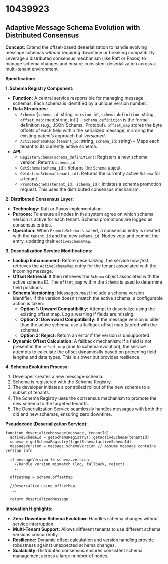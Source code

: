 # 10439923

## Adaptive Message Schema Evolution with Distributed Consensus

**Concept:** Extend the offset-based deserialization to handle evolving message schemas *without* requiring downtime or breaking compatibility. Leverage a distributed consensus mechanism (like Raft or Paxos) to manage schema changes and ensure consistent deserialization across a multi-tenant environment.

**Specification:**

**1. Schema Registry Component:**

*   **Function:** A central service responsible for managing message schemas. Each schema is identified by a unique version number.
*   **Data Structures:**
    *   `Schema`:  {`schema_id`: string, `version`: int, `schema_definition`: string, `offset_map`: map[string, int]} –  `schema_definition` is the formal definition (e.g., JSON Schema, Protobuf). `offset_map` stores the byte offsets of each field within the serialized message, mirroring the existing patent’s approach but *versioned*.
    *   `ActiveSchemaMap`:  {`tenant_id`: string, `schema_id`: string} –  Maps each tenant to its currently active schema.
*   **API:**
    *   `RegisterSchema(schema_definition)`: Registers a new schema version. Returns `schema_id`.
    *   `GetSchema(schema_id)`: Returns the `Schema` object.
    *   `GetActiveSchema(tenant_id)`: Returns the currently active `Schema` for a tenant.
    *   `PromoteSchema(tenant_id, schema_id)`:  Initiates a schema promotion request.  This uses the distributed consensus mechanism.

**2. Distributed Consensus Layer:**

*   **Technology:** Raft or Paxos implementation.
*   **Purpose:**  To ensure all nodes in the system agree on which schema version is active for each tenant.  Schema promotions are logged as consensus entries.
*   **Operation:** When `PromoteSchema` is called, a consensus entry is created with the `tenant_id` and the new `schema_id`.  Nodes vote and commit the entry, updating their `ActiveSchemaMap`.

**3.  Deserialization Service Modifications:**

*   **Lookup Enhancement:** Before deserializing, the service now *first* retrieves the `ActiveSchemaMap` entry for the tenant associated with the incoming message.
*   **Offset Retrieval:** It then retrieves the `Schema` object associated with the active schema ID. The `offset_map` within the `Schema` is used to determine field positions.
*   **Schema Versioning:** Messages *must* include a schema version identifier. If the version doesn't match the active schema, a configurable action is taken:
    *   **Option 1:  Upward Compatibility:** Attempt to deserialize using the existing offset map. Log a warning if fields are missing.
    *   **Option 2:  Downward Compatibility:**  If the message version is older than the active schema, use a fallback offset map (stored with the schema).
    *   **Option 3:  Reject:**  Return an error if the version is unsupported.
*   **Dynamic Offset Calculation:** A fallback mechanism: if a field is not present in the `offset_map` (due to schema evolution), the service attempts to calculate the offset dynamically based on preceding field lengths and data types. This is slower but provides resilience.

**4.  Schema Evolution Process:**

1.  Developer creates a new message schema.
2.  Schema is registered with the Schema Registry.
3.  The developer initiates a controlled rollout of the new schema to a subset of tenants.
4.  The Schema Registry uses the consensus mechanism to promote the new schema to the targeted tenants.
5.  The Deserialization Service seamlessly handles messages with both the old and new schemas, ensuring zero downtime.

**Pseudocode (Deserialization Service):**

```
function deserializeMessage(message, tenantId):
  activeSchemaId = getSchemaRegistry().getActiveSchema(tenantId)
  schema = getSchemaRegistry().getSchema(activeSchemaId)
  messageVersion = message.schemaVersion // Assume message contains version info

  if messageVersion != schema.version:
    //Handle version mismatch (log, fallback, reject)
    ...

  offsetMap = schema.offsetMap

  //Deserialize using offsetMap
  ...

  return deserializedMessage
```

**Innovation Highlights:**

*   **Zero-Downtime Schema Evolution:**  Handles schema changes without service interruption.
*   **Multi-Tenant Support:**  Allows different tenants to use different schema versions concurrently.
*   **Resilience:**  Dynamic offset calculation and version handling provide robustness against unexpected schema changes.
*   **Scalability:** Distributed consensus ensures consistent schema management across a large number of nodes.